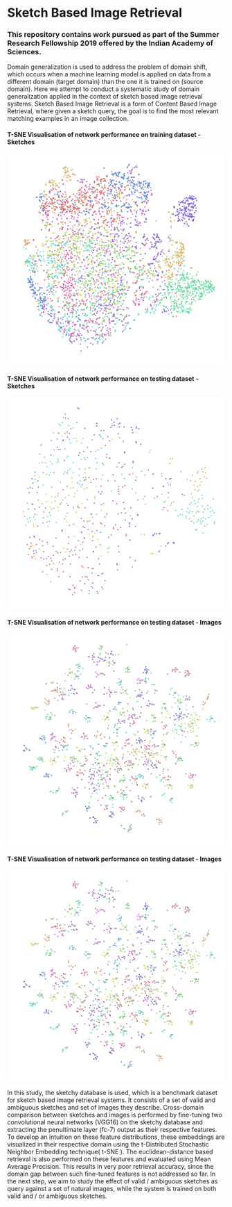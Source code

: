# Sketch Based Image Retrieval
### This repository contains work pursued as part of the Summer Research Fellowship 2019 offered by the Indian Academy of Sciences.



Domain generalization is used to address the problem of domain shift, which occurs when a
machine learning model is applied on data from a different domain (target domain) than the
one it is trained on (source domain). Here we attempt to conduct a systematic study of domain
generalization applied in the context of sketch based image retrieval systems. Sketch Based
Image Retrieval is a form of Content Based Image Retrieval, where given a sketch query, the
goal is to find the most relevant matching examples in an image collection.


#### T-SNE Visualisation of network performance on training dataset - Sketches
![Image description](feature%20visualisation/sketches%20train.png)


#### T-SNE Visualisation of network performance on testing dataset - Sketches
![Image description](feature%20visualisation/sketches%20test.png)


#### T-SNE Visualisation of network performance on testing dataset - Images
![Image description](feature%20visualisation/images%20test.png)


#### T-SNE Visualisation of network performance on testing dataset - Images
![Image description](feature%20visualisation/images%20test.png)



In this study, the sketchy database is used, which is a benchmark dataset for sketch based image retrieval
systems. It consists of a set of valid and ambiguous sketches and set of images they describe.
Cross-domain comparison between sketches and images is performed by fine-tuning two
convolutional neural networks (VGG16) on the sketchy database and extracting the
penultimate layer (fc-7) output as their respective features. To develop an intuition on these
feature distributions, these embeddings are visualized in their respective domain using the
t-Distributed Stochastic Neighbor Embedding technique( t-SNE ). The euclidean-distance
based retrieval is also performed on these features and evaluated using Mean Average
Precision. This results in very poor retrieval accuracy, since the domain gap between such
fine-tuned features is not addressed so far. In the next step, we aim to study the effect of valid
/ ambiguous sketches as query against a set of natural images, while the system is trained on
both valid and / or ambiguous sketches.

